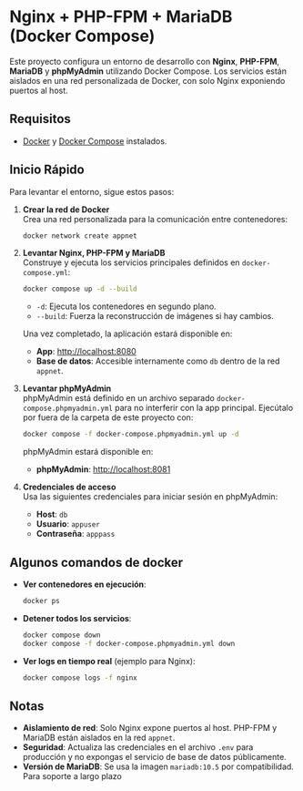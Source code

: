 # Nginx + PHP-FPM + MariaDB (Docker Compose)

Este proyecto configura un entorno de desarrollo con **Nginx**, **PHP-FPM**, **MariaDB** y **phpMyAdmin** utilizando Docker Compose. Los servicios están aislados en una red personalizada de Docker, con solo Nginx exponiendo puertos al host.

## Requisitos
- [Docker](https://docs.docker.com/get-docker/) y [Docker Compose](https://docs.docker.com/compose/install/) instalados.

## Inicio Rápido
Para levantar el entorno, sigue estos pasos:

1. **Crear la red de Docker**  
   Crea una red personalizada para la comunicación entre contenedores:  
   ```bash
   docker network create appnet
   ```

2. **Levantar Nginx, PHP-FPM y MariaDB**  
   Construye y ejecuta los servicios principales definidos en `docker-compose.yml`:  
   ```bash
   docker compose up -d --build
   ```
   - `-d`: Ejecuta los contenedores en segundo plano.  
   - `--build`: Fuerza la reconstrucción de imágenes si hay cambios.  

   Una vez completado, la aplicación estará disponible en:  
   - **App**: [http://localhost:8080](http://localhost:8080)  
   - **Base de datos**: Accesible internamente como `db` dentro de la red `appnet`.

3. **Levantar phpMyAdmin**  
   phpMyAdmin está definido en un archivo separado `docker-compose.phpmyadmin.yml` para no interferir con la app principal. Ejecútalo por fuera de la carpeta de este proyecto con:  
   ```bash
   docker compose -f docker-compose.phpmyadmin.yml up -d
   ```
   phpMyAdmin estará disponible en:  
   - **phpMyAdmin**: [http://localhost:8081](http://localhost:8081)  

4. **Credenciales de acceso**  
   Usa las siguientes credenciales para iniciar sesión en phpMyAdmin:  
   - **Host**: `db`  
   - **Usuario**: `appuser`  
   - **Contraseña**: `apppass`  

## Algunos comandos de docker
- **Ver contenedores en ejecución**:  
   ```bash
   docker ps
   ```

- **Detener todos los servicios**:  
   ```bash
   docker compose down
   docker compose -f docker-compose.phpmyadmin.yml down
   ```

- **Ver logs en tiempo real** (ejemplo para Nginx):  
   ```bash
   docker compose logs -f nginx
   ```

## Notas
- **Aislamiento de red**: Solo Nginx expone puertos al host. PHP-FPM y MariaDB están aislados en la red `appnet`.  
- **Seguridad**: Actualiza las credenciales en el archivo `.env` para producción y no expongas el servicio de base de datos públicamente.  
- **Versión de MariaDB**: Se usa la imagen `mariadb:10.5` por compatibilidad. Para soporte a largo plazo
